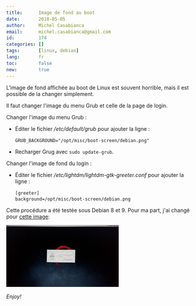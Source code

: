 ```yaml
---
title:      Image de fond au boot
date:       2018-05-05
author:     Michel Casabianca
email:      michel.casabianca@gmail.com
id:         174
categories: []
tags:       [linux, debian]
lang:       fr
toc:        false
new:        true
---
```


L'image de fond affichée au boot de Linux est souvent horrible, mais il est possible de la changer simplement.

<!--more-->

Il faut changer l'image du menu Grub et celle de la page de login.

Changer l'image du menu Grub :

- Éditer le fichier */etc/default/grub* pour ajouter la ligne :

    ```
    GRUB_BACKGROUND="/opt/misc/boot-screen/debian.png"
    ```

- Recharger Grug avec `sudo update-grub`.

Changer l'image de fond du login :

- Éditer le fichier */etc/lightdm/lightdm-gtk-greeter.conf* pour ajouter la ligne :

    ```
    [greeter]
    background=/opt/misc/boot-screen/debian.png
    ```

Cette procédure a été testée sous Debian 8 et 9. Pour ma part, j'ai changé pour [cette image](debian.png):

![](debian-login.png)

*Enjoy!*
